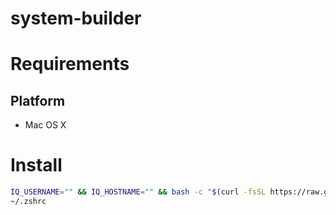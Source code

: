# system-builder

# Requirements

## Platform

* Mac OS X


# Install

```bash
IQ_USERNAME="" && IQ_HOSTNAME="" && bash -c "$(curl -fsSL https://raw.githubusercontent.com/mahdihastie/system-builder/install.sh)"
~/.zshrc
```
